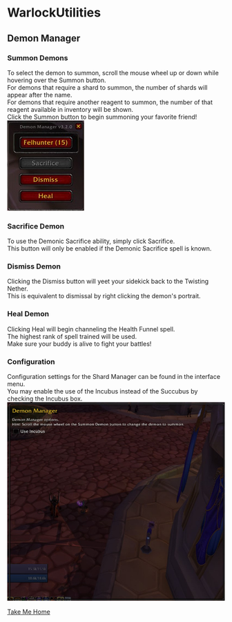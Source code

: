 # WarlockUtilities  

## Demon Manager  

### Summon Demons  

To select the demon to summon, scroll the mouse wheel up or down while hovering over the Summon button.  
For demons that require a shard to summon, the number of shards will appear after the name.  
For demons that require another reagent to summon, the number of that reagent available in inventory will be shown.  
Click the Summon button to begin summoning your favorite friend!  
![Demon Manager - Summon](https://github.com/kylefortin/WarlockUtilities/blob/3.3.4/Images/DemonManager.jpg?raw=true)  

### Sacrifice Demon  

To use the Demonic Sacrifice ability, simply click Sacrifice.  
This button will only be enabled if the Demonic Sacrifice spell is known.  

### Dismiss Demon  

Clicking the Dismiss button will yeet your sidekick back to the Twisting Nether.  
This is equivalent to dismissal by right clicking the demon's portrait.  

### Heal Demon  

Clicking Heal will begin channeling the Health Funnel spell.  
The highest rank of spell trained will be used.  
Make sure your buddy is alive to fight your battles!  

### Configuration  

Configuration settings for the Shard Manager can be found in the interface menu.  
You may enable the use of the Incubus instead of the Succubus by checking the Incubus box.  
![Demon Manager - Configuration](https://github.com/kylefortin/WarlockUtilities/blob/3.3.4/Images/DemonManagerConfig.jpg?raw=true)  

[Take Me Home](https://github.com/kylefortin/WarlockUtilities/blob/3.3.4/README.md)